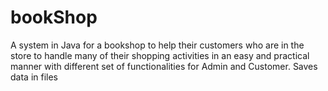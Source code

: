 # bookShop
A system in Java for a bookshop to help their customers who are in the store to handle many of their shopping activities in an easy and practical manner with different set of functionalities for Admin and Customer. Saves data in files
